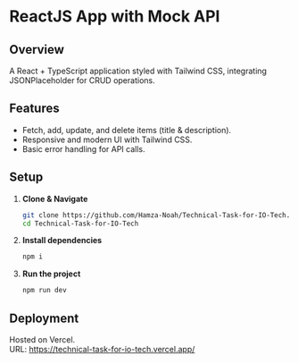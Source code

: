 # ReactJS App with Mock API  
## Overview  
A React + TypeScript application styled with Tailwind CSS, integrating JSONPlaceholder for CRUD operations.  
## Features  
- Fetch, add, update, and delete items (title & description).  
- Responsive and modern UI with Tailwind CSS.  
- Basic error handling for API calls.  
## Setup  
1. **Clone & Navigate**  
   ```sh
   git clone https://github.com/Hamza-Noah/Technical-Task-for-IO-Tech.git  
   cd Technical-Task-for-IO-Tech  
   ```

2. **Install dependencies** 
   ```sh 
   npm i 
   ```

3. **Run the project**
   ```sh
   npm run dev
   ```

## Deployment
Hosted on Vercel.  
URL: https://technical-task-for-io-tech.vercel.app/
